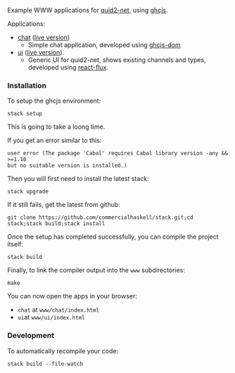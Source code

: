 Example WWW applications for [quid2-net](https://github.com/tittoassini/quid2-net), using [ghcjs](https://github.com/ghcjs/ghcjs).

Applications:
* [chat](app/Chat/chat.hs) ([live version](http://quid2.org/app/chat))
  * Simple chat application, developed using [ghcjs-dom](https://hackage.haskell.org/package/ghcjs-dom)
* [ui](app/UI) ([live version](http://quid2.org/app/ui)).
  * Generic UI for quid2-net, shows existing channels and types, developed using [react-flux](https://hackage.haskell.org/package/react-flux).

### Installation 

To setup the ghcjs environment:

```
stack setup
```

This is going to take a loong time.

If you get an error similar to this:

```
user error (The package 'Cabal' requires Cabal library version -any && >=1.10
but no suitable version is installed.)        
```

Then you will first need to install the latest stack:

```
stack upgrade
```

If it still fails, get the latest from github:

```
git clone https://github.com/commercialhaskell/stack.git;cd stack;stack build;stack install
```

Once the setup has completed successfully, you can compile the project itself:

```
stack build
```

Finally, to link the compiler output into the `www` subdirectories:

```
make
```

You can now open the apps in your browser:
* `chat` at `www/chat/index.html`
* `ui`at `www/ui/index.html` 

### Development
To automatically recompile your code:
```
stack build --file-watch
```
